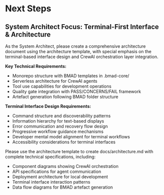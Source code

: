 # Next Steps

## System Architect Focus: Terminal-First Interface & Architecture
As the System Architect, please create a comprehensive architecture document using the architecture template, with special emphasis on the terminal-based interface design and CrewAI orchestration layer integration.

**Key Technical Requirements:**
- Monorepo structure with BMAD templates in .bmad-core/
- Serverless architecture for CrewAI agents
- Tool use capabilities for development operations
- Quality gate integration with PASS/CONCERNS/FAIL framework
- Artefact generation following BMAD folder structure

**Terminal Interface Design Requirements:**
- Command structure and discoverability patterns
- Information hierarchy for text-based displays
- Error communication and recovery flow design
- Progressive workflow guidance mechanisms
- Developer mental model alignment for terminal workflows
- Accessibility considerations for terminal interfaces

Please use the architecture template to create docs/architecture.md with complete technical specifications, including:
- Component diagrams showing CrewAI orchestration
- API specifications for agent communication
- Deployment architecture for local development
- Terminal interface interaction patterns
- Data flow diagrams for BMAD artefact generation
